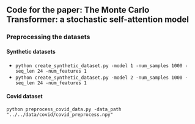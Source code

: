 ## Code for the paper: The Monte Carlo Transformer: a stochastic self-attention model

### Preprocessing the datasets
#### Synthetic datasets
* `python create_synthetic_dataset.py -model 1 -num_samples 1000 -seq_len 24 -num_features 1`
* `python create_synthetic_dataset.py -model 2 -num_samples 1000 -seq_len 24 -num_features 1`
#### Covid dataset
`python preprocess_covid_data.py -data_path "../../data/covid/covid_preprocess.npy"`

